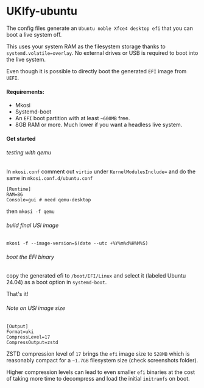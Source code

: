 # UKIfy-ubuntu

The config files generate an `Ubuntu noble Xfce4 desktop efi` that you can boot a live system off. 

This uses your system RAM as the filesystem storage thanks to `systemd.volatile=overlay`. No external drives or USB is required to boot into the live system. 

Even though it is possible to directly boot the generated `EFI` image from `UEFI`.

#### Requirements:
- Mkosi
- Systemd-boot
- An `EFI` boot partition with at least `~600MB` free.
- 8GB RAM or more. Much lower if you want a headless live system.

#### Get started
###### testing with qemu

In `mkosi.conf` comment out `virtio` under `KernelModulesInclude=`
and do the same in `mkosi.conf.d/ubuntu.conf`
```
[Runtime]
RAM=8G
Console=gui # need qemu-desktop
```
then `mkosi -f qemu`

###### build final USI image

`mkosi -f --image-version=$(date --utc +%Y%m%d%H%M%S)`

###### boot the EFI binary
copy the generated efi to `/boot/EFI/Linux` and select it (labeled Ubuntu 24.04) as a boot option in `systemd-boot`.

That's it!

###### Note on USI image size
```
[Output]
Format=uki
CompressLevel=17
CompressOutput=zstd
```
ZSTD compression level of `17` brings the `efi` image size to `528MB` which is reasonably compact for a `~1.7GB` filesystem size (check screenshots folder). 

Higher compression levels can lead to even smaller `efi` binaries at the cost of taking more time to decompress and load the initial `initramfs` on boot.
